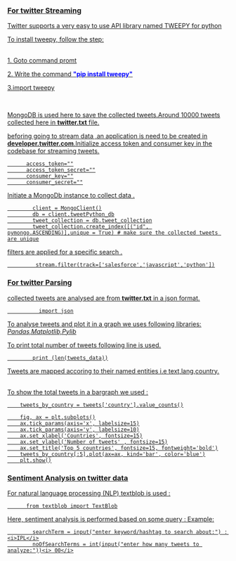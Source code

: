 <h3> <u><b>For twitter Streaming </b><u/> </h3>
<p>
  Twitter supports a very easy to use API library named TWEEPY for python <p>
  To install tweepy, follow the step: <p><br>
  1. Goto command promt<p>
  2. Write the command <font color ="blue"><b>"pip install tweepy"</b></font><p>
  3.import tweepy <p>
  <br>
  <p>  
 MongoDB is used here to save the collected tweets.Around 10000 tweets collected here in <b>twitter.txt</b> file.<p>
beforing going to stream data ,an application is need to be created in <b>developer.twitter.com</b>.Initialize access token and        consumer key in the codebase for streaming tweets.
      
          access_token=""
          access_token_secret=""
          consumer_key=""
          consumer_secret=""
 

Initiate a MongoDb instance to collect data .

            client = MongoClient()
            db = client.tweetPython_db
            tweet_collection = db.tweet_collection
            tweet_collection.create_index([("id", pymongo.ASCENDING)],unique = True) # make sure the collected tweets are unique
            
 filters are applied for a specific search .
 
             stream.filter(track=['salesforce','javascript','python'])
             
<h3> <u><b>For twitter Parsing </b><u/> </h3>

collected tweets are analysed are from <b> twitter.txt</b> in a json format.

              import json
To analyse tweets and plot it in a graph we uses following libraries: 
<i>Pandas,Matplotlib,Pylib</i>

To print total number of tweets following line is used.

            print (len(tweets_data))
Tweets are mapped accoring to their named entities i.e text,lang,country.

<br>
 To show the total tweets in a bargraph we used :

        tweets_by_country = tweets['country'].value_counts()

        fig, ax = plt.subplots()
        ax.tick_params(axis='x', labelsize=15)
        ax.tick_params(axis='y', labelsize=10)
        ax.set_xlabel('Countries', fontsize=15)
        ax.set_ylabel('Number of tweets' , fontsize=15)
        ax.set_title('Top 5 countries', fontsize=15, fontweight='bold')
        tweets_by_country[:5].plot(ax=ax, kind='bar', color='blue')
        plt.show()
        
 <h3>Sentiment Analysis on twitter data </h3>
    
  For natural language processing (NLP) textblob  is used :
  
          from textblob import TextBlob
          
 Here, sentiment analysis is performed based on some query : 
 Example: 
 
            searchTerm = input("enter keyword/hashtag to search about:") : <i>IPL</i>
            noOfSearchTerms = int(input("enter how many tweets to analyze:"))<i> 00</i>
            
            



        

     
